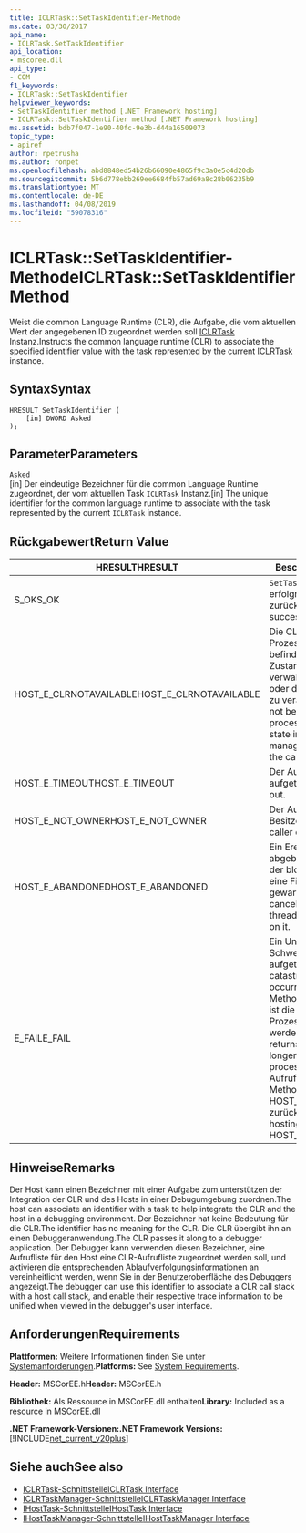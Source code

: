 ```yaml
---
title: ICLRTask::SetTaskIdentifier-Methode
ms.date: 03/30/2017
api_name:
- ICLRTask.SetTaskIdentifier
api_location:
- mscoree.dll
api_type:
- COM
f1_keywords:
- ICLRTask::SetTaskIdentifier
helpviewer_keywords:
- SetTaskIdentifier method [.NET Framework hosting]
- ICLRTask::SetTaskIdentifier method [.NET Framework hosting]
ms.assetid: bdb7f047-1e90-40fc-9e3b-d44a16509073
topic_type:
- apiref
author: rpetrusha
ms.author: ronpet
ms.openlocfilehash: abd8848ed54b26b66090e4865f9c3a0e5c4d20db
ms.sourcegitcommit: 5b6d778ebb269ee6684fb57ad69a8c28b06235b9
ms.translationtype: MT
ms.contentlocale: de-DE
ms.lasthandoff: 04/08/2019
ms.locfileid: "59078316"
---
```

# <a name="iclrtasksettaskidentifier-method"></a><span data-ttu-id="3e699-102">ICLRTask::SetTaskIdentifier-Methode</span><span class="sxs-lookup"><span data-stu-id="3e699-102">ICLRTask::SetTaskIdentifier Method</span></span>
<span data-ttu-id="3e699-103">Weist die common Language Runtime (CLR), die Aufgabe, die vom aktuellen Wert der angegebenen ID zugeordnet werden soll [ICLRTask](../../../../docs/framework/unmanaged-api/hosting/iclrtask-interface.md) Instanz.</span><span class="sxs-lookup"><span data-stu-id="3e699-103">Instructs the common language runtime (CLR) to associate the specified identifier value with the task represented by the current [ICLRTask](../../../../docs/framework/unmanaged-api/hosting/iclrtask-interface.md) instance.</span></span>  
  
## <a name="syntax"></a><span data-ttu-id="3e699-104">Syntax</span><span class="sxs-lookup"><span data-stu-id="3e699-104">Syntax</span></span>  
  
```  
HRESULT SetTaskIdentifier (  
    [in] DWORD Asked  
);  
```  
  
## <a name="parameters"></a><span data-ttu-id="3e699-105">Parameter</span><span class="sxs-lookup"><span data-stu-id="3e699-105">Parameters</span></span>  
 `Asked`  
 <span data-ttu-id="3e699-106">[in] Der eindeutige Bezeichner für die common Language Runtime zugeordnet, der vom aktuellen Task `ICLRTask` Instanz.</span><span class="sxs-lookup"><span data-stu-id="3e699-106">[in] The unique identifier for the common language runtime to associate with the task represented by the current `ICLRTask` instance.</span></span>  
  
## <a name="return-value"></a><span data-ttu-id="3e699-107">Rückgabewert</span><span class="sxs-lookup"><span data-stu-id="3e699-107">Return Value</span></span>  
  
|<span data-ttu-id="3e699-108">HRESULT</span><span class="sxs-lookup"><span data-stu-id="3e699-108">HRESULT</span></span>|<span data-ttu-id="3e699-109">Beschreibung</span><span class="sxs-lookup"><span data-stu-id="3e699-109">Description</span></span>|  
|-------------|-----------------|  
|<span data-ttu-id="3e699-110">S_OK</span><span class="sxs-lookup"><span data-stu-id="3e699-110">S_OK</span></span>|`SetTaskIdentifier` <span data-ttu-id="3e699-111">wurde erfolgreich zurückgegeben.</span><span class="sxs-lookup"><span data-stu-id="3e699-111">returned successfully.</span></span>|  
|<span data-ttu-id="3e699-112">HOST_E_CLRNOTAVAILABLE</span><span class="sxs-lookup"><span data-stu-id="3e699-112">HOST_E_CLRNOTAVAILABLE</span></span>|<span data-ttu-id="3e699-113">Die CLR wurde nicht in einen Prozess geladen und befindet sich in einem Zustand, in dem nicht verwalteten Code ausführen oder den Aufruf erfolgreich zu verarbeiten.</span><span class="sxs-lookup"><span data-stu-id="3e699-113">The CLR has not been loaded into a process, or the CLR is in a state in which it cannot run managed code or process the call successfully.</span></span>|  
|<span data-ttu-id="3e699-114">HOST_E_TIMEOUT</span><span class="sxs-lookup"><span data-stu-id="3e699-114">HOST_E_TIMEOUT</span></span>|<span data-ttu-id="3e699-115">Der Aufruf ist ein Timeout aufgetreten.</span><span class="sxs-lookup"><span data-stu-id="3e699-115">The call timed out.</span></span>|  
|<span data-ttu-id="3e699-116">HOST_E_NOT_OWNER</span><span class="sxs-lookup"><span data-stu-id="3e699-116">HOST_E_NOT_OWNER</span></span>|<span data-ttu-id="3e699-117">Der Aufrufer ist nicht Besitzer der Sperre.</span><span class="sxs-lookup"><span data-stu-id="3e699-117">The caller does not own the lock.</span></span>|  
|<span data-ttu-id="3e699-118">HOST_E_ABANDONED</span><span class="sxs-lookup"><span data-stu-id="3e699-118">HOST_E_ABANDONED</span></span>|<span data-ttu-id="3e699-119">Ein Ereignis wurde abgebrochen, während sich der blockierte Thread oder eine Fiber darauf gewartet.</span><span class="sxs-lookup"><span data-stu-id="3e699-119">An event was canceled while a blocked thread or fiber was waiting on it.</span></span>|  
|<span data-ttu-id="3e699-120">E_FAIL</span><span class="sxs-lookup"><span data-stu-id="3e699-120">E_FAIL</span></span>|<span data-ttu-id="3e699-121">Ein Unbekannter Schwerwiegender Fehler ist aufgetreten.</span><span class="sxs-lookup"><span data-stu-id="3e699-121">An unknown catastrophic failure occurred.</span></span> <span data-ttu-id="3e699-122">Wenn eine Methode E_FAIL zurückgibt, ist die CLR nicht mehr im Prozess verwendet werden.</span><span class="sxs-lookup"><span data-stu-id="3e699-122">When a method returns E_FAIL, the CLR is no longer usable within the process.</span></span> <span data-ttu-id="3e699-123">Nachfolgende Aufrufe zum Hosten der Methoden HOST_E_CLRNOTAVAILABLE zurück.</span><span class="sxs-lookup"><span data-stu-id="3e699-123">Subsequent calls to hosting methods return HOST_E_CLRNOTAVAILABLE.</span></span>|  
  
## <a name="remarks"></a><span data-ttu-id="3e699-124">Hinweise</span><span class="sxs-lookup"><span data-stu-id="3e699-124">Remarks</span></span>  
 <span data-ttu-id="3e699-125">Der Host kann einen Bezeichner mit einer Aufgabe zum unterstützen der Integration der CLR und des Hosts in einer Debugumgebung zuordnen.</span><span class="sxs-lookup"><span data-stu-id="3e699-125">The host can associate an identifier with a task to help integrate the CLR and the host in a debugging environment.</span></span> <span data-ttu-id="3e699-126">Der Bezeichner hat keine Bedeutung für die CLR.</span><span class="sxs-lookup"><span data-stu-id="3e699-126">The identifier has no meaning for the CLR.</span></span> <span data-ttu-id="3e699-127">Die CLR übergibt ihn an einen Debuggeranwendung.</span><span class="sxs-lookup"><span data-stu-id="3e699-127">The CLR passes it along to a debugger application.</span></span> <span data-ttu-id="3e699-128">Der Debugger kann verwenden diesen Bezeichner, eine Aufrufliste für den Host eine CLR-Aufrufliste zugeordnet werden soll, und aktivieren die entsprechenden Ablaufverfolgungsinformationen an vereinheitlicht werden, wenn Sie in der Benutzeroberfläche des Debuggers angezeigt.</span><span class="sxs-lookup"><span data-stu-id="3e699-128">The debugger can use this identifier to associate a CLR call stack with a host call stack, and enable their respective trace information to be unified when viewed in the debugger's user interface.</span></span>  
  
## <a name="requirements"></a><span data-ttu-id="3e699-129">Anforderungen</span><span class="sxs-lookup"><span data-stu-id="3e699-129">Requirements</span></span>  
 <span data-ttu-id="3e699-130">**Plattformen:** Weitere Informationen finden Sie unter [Systemanforderungen](../../../../docs/framework/get-started/system-requirements.md).</span><span class="sxs-lookup"><span data-stu-id="3e699-130">**Platforms:** See [System Requirements](../../../../docs/framework/get-started/system-requirements.md).</span></span>  
  
 <span data-ttu-id="3e699-131">**Header:** MSCorEE.h</span><span class="sxs-lookup"><span data-stu-id="3e699-131">**Header:** MSCorEE.h</span></span>  
  
 <span data-ttu-id="3e699-132">**Bibliothek:** Als Ressource in MSCorEE.dll enthalten</span><span class="sxs-lookup"><span data-stu-id="3e699-132">**Library:** Included as a resource in MSCorEE.dll</span></span>  
  
 **<span data-ttu-id="3e699-133">.NET Framework-Versionen:</span><span class="sxs-lookup"><span data-stu-id="3e699-133">.NET Framework Versions:</span></span>** [!INCLUDE[net_current_v20plus](../../../../includes/net-current-v20plus-md.md)]  
  
## <a name="see-also"></a><span data-ttu-id="3e699-134">Siehe auch</span><span class="sxs-lookup"><span data-stu-id="3e699-134">See also</span></span>

- [<span data-ttu-id="3e699-135">ICLRTask-Schnittstelle</span><span class="sxs-lookup"><span data-stu-id="3e699-135">ICLRTask Interface</span></span>](../../../../docs/framework/unmanaged-api/hosting/iclrtask-interface.md)
- [<span data-ttu-id="3e699-136">ICLRTaskManager-Schnittstelle</span><span class="sxs-lookup"><span data-stu-id="3e699-136">ICLRTaskManager Interface</span></span>](../../../../docs/framework/unmanaged-api/hosting/iclrtaskmanager-interface.md)
- [<span data-ttu-id="3e699-137">IHostTask-Schnittstelle</span><span class="sxs-lookup"><span data-stu-id="3e699-137">IHostTask Interface</span></span>](../../../../docs/framework/unmanaged-api/hosting/ihosttask-interface.md)
- [<span data-ttu-id="3e699-138">IHostTaskManager-Schnittstelle</span><span class="sxs-lookup"><span data-stu-id="3e699-138">IHostTaskManager Interface</span></span>](../../../../docs/framework/unmanaged-api/hosting/ihosttaskmanager-interface.md)
